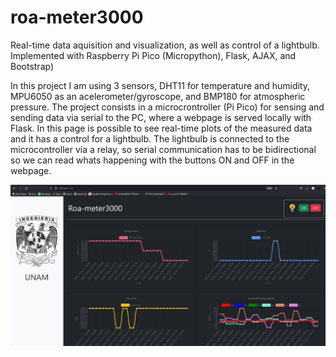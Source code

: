 # roa-meter3000
Real-time data aquisition and visualization, as well as control of a lightbulb. Implemented with Raspberry Pi Pico (Micropython), Flask, AJAX, and Bootstrap)

In this project I am using 3 sensors, DHT11 for temperature and humidity, MPU6050 as an acelerometer/gyroscope, and BMP180 for atmospheric pressure.
The project consists in a microcrontroller (Pi Pico) for sensing and sending data via serial to the PC, where a webpage is served locally with Flask. In this page is possible to see real-time plots of the measured data and it has a control for a lightbulb. The lightbulb is connected to the microcontroller via a relay, so serial communication has to be bidirectional so we can read whats happening with the buttons ON and OFF in the webpage.

![](roa-meter3000.jpg)
